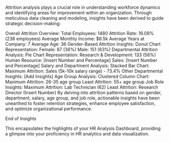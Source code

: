 Attrition analysis plays a crucial role in understanding workforce dynamics and identifying areas for improvement within an organization. Through meticulous data cleaning and modeling, insights have been derived to guide strategic decision-making:

Overall Attrition Overview:
Total Employees: 1480
Attrition Rate: 16.08% (238 employees)
Average Monthly Income: $6.5k
Average Years at Company: 7
Average Age: 36
Gender-Based Attrition Insights:
Donut Chart Representation:
Female: 87 (36%)
Male: 151 (63%)
Departmental Attrition Analysis:
Pie Chart Representation:
Research & Development: 133 (56%)
Human Resource: [Insert Number and Percentage]
Sales: [Insert Number and Percentage]
Salary and Department Analysis:
Stacked Bar Chart:
Maximum Attrition: Sales (5k-10k salary range) - 73.4%
Other Departmental Insights: [Add Insights]
Age Group Analysis:
Clustered Column Chart:
Maximum Attrition: 26-35 age group
Least Attrition: 55+ age group
Job Role Insights:
Maximum Attrition: Lab Technician (62)
Least Attrition: Research Director (Insert Number)
By delving into attrition patterns based on gender, department, salary, age group, and job role, actionable insights have been unearthed to foster retention strategies, enhance employee satisfaction, and optimize organizational performance.

End of Insights

This encapsulates the highlights of your HR Analysis Dashboard, providing a glimpse into your proficiency in HR analytics and data visualization.





